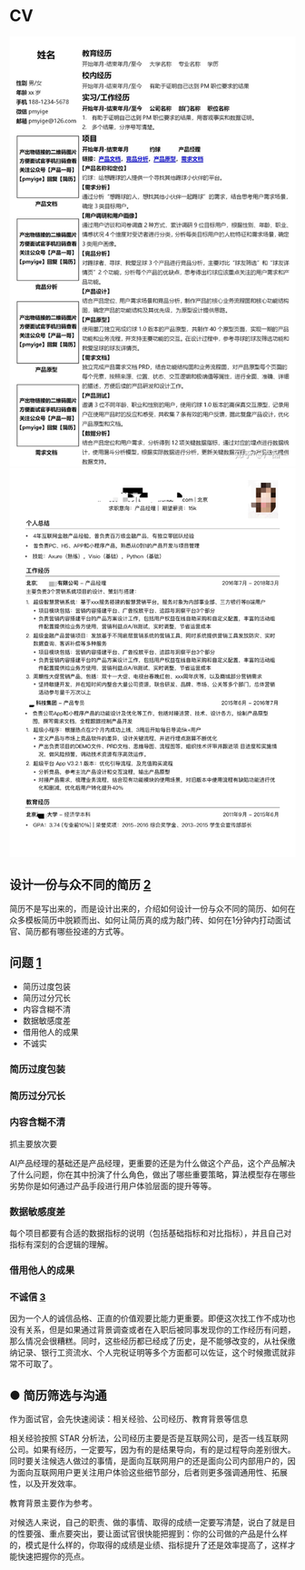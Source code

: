 # CV

![CV](../img/CV.jpg)
![CV2](../img/CV2.png)

## 设计一份与众不同的简历 [2]

简历不是写出来的，而是设计出来的，介绍如何设计一份与众不同的简历、如何在众多模板简历中脱颖而出、如何让简历真的成为敲门砖、如何在1分钟内打动面试官、简历都有哪些投递的方式等。

## 问题 [1]

- 简历过度包装
- 简历过分冗长
- 内容含糊不清
- 数据敏感度差
- 借用他人的成果
- 不诚实

### 简历过度包装

### 简历过分冗长

### 内容含糊不清

抓主要放次要

AI产品经理的基础还是产品经理，更重要的还是为什么做这个产品，这个产品解决了什么问题，你在其中扮演了什么角色，做出了哪些重要策略，算法模型存在哪些劣势你是如何通过产品手段进行用户体验层面的提升等等。

### 数据敏感度差

每个项目都要有合适的数据指标的说明（包括基础指标和对比指标），并且自己对指标有深刻的合逻辑的理解。

### 借用他人的成果

### 不诚信 [3]

因为一个人的诚信品格、正直的价值观要比能力更重要。即便这次找工作不成功也没有关系，但是如果通过背景调查或者在入职后被同事发现你的工作经历有问题，那么情况会很糟糕。同时，这些经历都已经成了历史，是不能够改变的，从社保缴纳记录、银行工资流水、个人完税证明等多个方面都可以佐证，这个时候撒谎就非常不可取了。

## ● 简历筛选与沟通

作为面试官，会先快速阅读：相关经验、公司经历、教育背景等信息

相关经验按照 STAR 分析法，公司经历主要是否是互联网公司，是否一线互联网公司。如果有经历，一定要写，因为有的是结果导向，有的是过程导向差别很大。同时要关注候选人做过的事情，是面向互联网用户的还是面向公司内部用户的，因为面向互联网用户更关注用户体验这些细节部分，后者则更多强调通用性、拓展性，以及开发效率。

教育背景主要作为参考。

对候选人来说，自己的职责、做的事情、取得的成绩一定要写清楚，说白了就是目的性要强、重点要突出，要让面试官很快能把握到：你的公司做的产品是什么样的，模式是什么样的，你取得的成绩是业绩、指标提升了还是效率提高了，这样才能快速把握你的亮点。

[1]: http://www.woshipm.com/zhichang/4160330.html
[2]: http://www.woshipm.com/zhichang/4371937.html
[3]: https://weread.qq.com/web/reader/46532b707210fc4f465d044k1f032c402131f0e3dad99f3
[4]: https://www.zhihu.com/pub/reader/119583028/chapter/1057335985750228992
